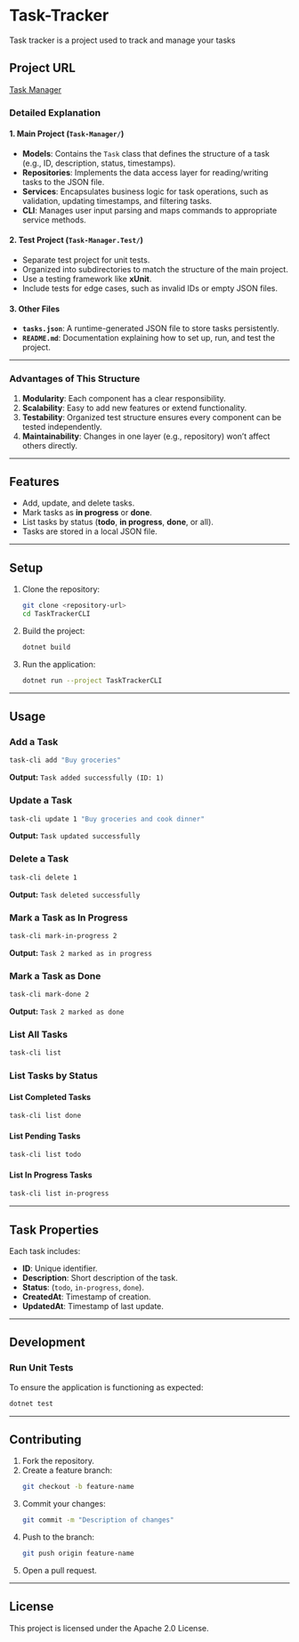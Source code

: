 # Task-Tracker
Task tracker is a project used to track and manage your tasks

## Project URL
[Task Manager](https://roadmap.sh/projects/task-tracker)

### **Detailed Explanation**

#### **1. Main Project (`Task-Manager/`)**
- **Models**: Contains the `Task` class that defines the structure of a task (e.g., ID, description, status, timestamps).
- **Repositories**: Implements the data access layer for reading/writing tasks to the JSON file.
- **Services**: Encapsulates business logic for task operations, such as validation, updating timestamps, and filtering tasks.
- **CLI**: Manages user input parsing and maps commands to appropriate service methods.

#### **2. Test Project (`Task-Manager.Test/`)**
- Separate test project for unit tests.
- Organized into subdirectories to match the structure of the main project.
- Use a testing framework like **xUnit**.
- Include tests for edge cases, such as invalid IDs or empty JSON files.

#### **3. Other Files**
- **`tasks.json`**: A runtime-generated JSON file to store tasks persistently.
- **`README.md`**: Documentation explaining how to set up, run, and test the project.

---

### **Advantages of This Structure**
1. **Modularity**: Each component has a clear responsibility.
2. **Scalability**: Easy to add new features or extend functionality.
3. **Testability**: Organized test structure ensures every component can be tested independently.
4. **Maintainability**: Changes in one layer (e.g., repository) won’t affect others directly.

---
## **Features**
- Add, update, and delete tasks.
- Mark tasks as **in progress** or **done**.
- List tasks by status (**todo**, **in progress**, **done**, or all).
- Tasks are stored in a local JSON file.

---

## **Setup**

1. Clone the repository:
   ```bash
   git clone <repository-url>
   cd TaskTrackerCLI
   ```

2. Build the project:
   ```bash
   dotnet build
   ```

3. Run the application:
   ```bash
   dotnet run --project TaskTrackerCLI
   ```

---

## **Usage**

### **Add a Task**
```bash
task-cli add "Buy groceries"
```
**Output:** `Task added successfully (ID: 1)`

### **Update a Task**
```bash
task-cli update 1 "Buy groceries and cook dinner"
```
**Output:** `Task updated successfully`

### **Delete a Task**
```bash
task-cli delete 1
```
**Output:** `Task deleted successfully`

### **Mark a Task as In Progress**
```bash
task-cli mark-in-progress 2
```
**Output:** `Task 2 marked as in progress`

### **Mark a Task as Done**
```bash
task-cli mark-done 2
```
**Output:** `Task 2 marked as done`

### **List All Tasks**
```bash
task-cli list
```

### **List Tasks by Status**
#### List Completed Tasks
```bash
task-cli list done
```
#### List Pending Tasks
```bash
task-cli list todo
```
#### List In Progress Tasks
```bash
task-cli list in-progress
```

---

## **Task Properties**
Each task includes:
- **ID**: Unique identifier.
- **Description**: Short description of the task.
- **Status**: (`todo`, `in-progress`, `done`).
- **CreatedAt**: Timestamp of creation.
- **UpdatedAt**: Timestamp of last update.

---

## **Development**

### **Run Unit Tests**
To ensure the application is functioning as expected:
```bash
dotnet test
```

---

## **Contributing**
1. Fork the repository.
2. Create a feature branch:
   ```bash
   git checkout -b feature-name
   ```
3. Commit your changes:
   ```bash
   git commit -m "Description of changes"
   ```
4. Push to the branch:
   ```bash
   git push origin feature-name
   ```
5. Open a pull request.

---

## **License**
This project is licensed under the Apache 2.0 License.
